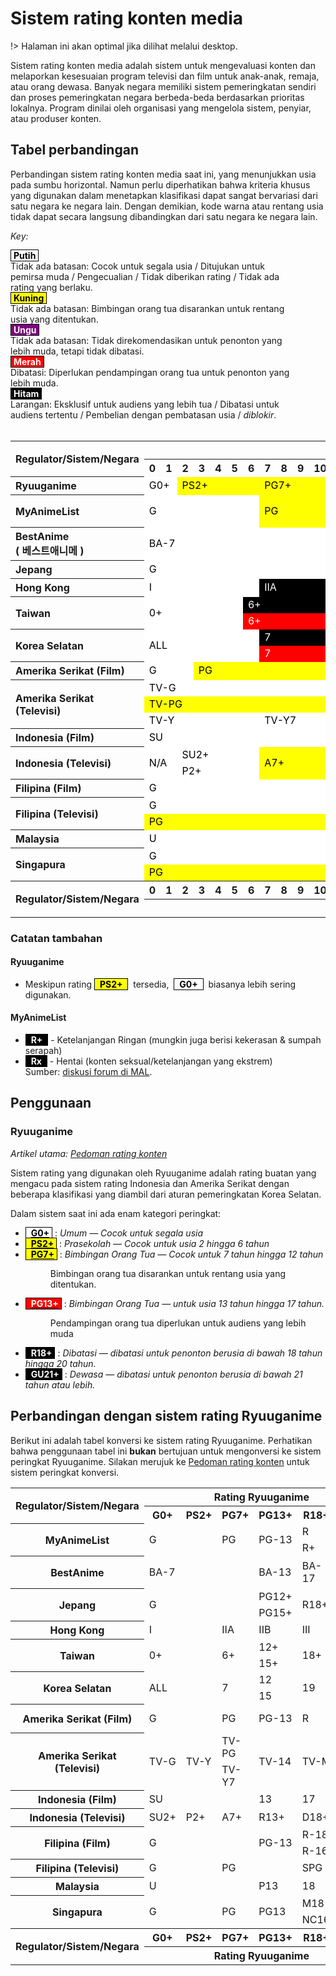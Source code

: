 # Sistem rating konten media
!> Halaman ini akan optimal jika dilihat melalui desktop.

Sistem rating konten media adalah sistem untuk mengevaluasi konten dan melaporkan kesesuaian program televisi dan film untuk anak-anak, remaja, atau orang dewasa. Banyak negara memiliki sistem pemeringkatan sendiri dan proses pemeringkatan negara berbeda-beda berdasarkan prioritas lokalnya. Program dinilai oleh organisasi yang mengelola sistem, penyiar, atau produser konten.

## Tabel perbandingan

Perbandingan sistem rating konten media saat ini, yang menunjukkan usia pada sumbu horizontal. Namun perlu diperhatikan bahwa kriteria khusus yang digunakan dalam menetapkan klasifikasi dapat sangat bervariasi dari satu negara ke negara lain. Dengan demikian, kode warna atau rentang usia tidak dapat secara langsung dibandingkan dari satu negara ke negara lain.

_Key:_
<div class="rTable">
    <div class="rTableRow">
        <div class="rTableCell">
            <span style="background: white; border: solid black 1px;">&nbsp;<strong style="color:#000;">Putih</strong>&nbsp;</span>
        </div>
        <div class="rTableCell" style="width: 90% !important;">
            Tidak ada batasan: Cocok untuk segala usia / Ditujukan untuk pemirsa muda / Pengecualian / Tidak diberikan rating / Tidak ada rating yang berlaku.
        </div>
    </div>
    <div class="rTableRow">
        <div class="rTableCell">
            <span style="background: yellow; border: solid black 1px;">&nbsp;<strong style="color:#000;">Kuning</strong>&nbsp;</span>
        </div>
        <div class="rTableCell" style="width: 90% !important;">
            Tidak ada batasan: Bimbingan orang tua disarankan untuk rentang usia yang ditentukan.
        </div>
    </div>
    <div class="rTableRow">
        <div class="rTableCell">
            <span style="background: purple; border: solid black 1px;">&nbsp;<strong style="color:#FFF;">Ungu</strong>&nbsp;</span>
        </div>
        <div class="rTableCell" style="width: 90% !important;">
            Tidak ada batasan: Tidak direkomendasikan untuk penonton yang lebih muda, tetapi tidak dibatasi.
        </div>
    </div>
    <div class="rTableRow">
        <div class="rTableCell">
            <span style="background: red; border: solid black 1px;">&nbsp;<strong style="color:#FFF;">Merah</strong>&nbsp;</span>
        </div>
        <div class="rTableCell" style="width: 90% !important;">
            Dibatasi: Diperlukan pendampingan orang tua untuk penonton yang lebih muda.
        </div>
    </div>
    <div class="rTableRow">
        <div class="rTableCell">
            <span style="background: black; border: solid black 1px;">&nbsp;<strong style="color:#FFF;">Hitam</strong>&nbsp;</span>
        </div>
        <div class="rTableCell" style="width: 90% !important;">
            Larangan: Eksklusif untuk audiens yang lebih tua / Dibatasi untuk audiens tertentu / Pembelian dengan pembatasan usia / <i>diblokir</i>.
        </div>
    </div>
</div>

<br/>

<table>
<tbody>
<tr>
<th rowspan="2">Regulator/Sistem/Negara</th>
<th colspan="23">Usia</th>
<th rowspan="2">Lainnya</th>
</tr>
<tr>
<th>0</th>
<th>1</th>
<th>2</th>
<th>3</th>
<th>4</th>
<th>5</th>
<th>6</th>
<th>7</th>
<th>8</th>
<th>9</th>
<th>10</th>
<th>11</th>
<th>12</th>
<th>13</th>
<th>14</th>
<th>15</th>
<th>16</th>
<th>17</th>
<th>18</th>
<th>19</th>
<th>20</th>
<th>21</th>
<th>&ge;22</th>
</tr>
<tr>
<th style="text-align: left;">Ryuuganime</th>
<td style="background: white; color: black;" colspan="2">G0+</td>
<td style="background: yellow; color: black;" colspan="5">PS2+</td>
<td style="background: yellow; color: black;" colspan="6">PG7+</td>
<td style="background: red; color: white;" colspan="5">PG13+</td>
<td style="background: black; color: white;" colspan="3">R18+</td>
<td style="background: black; color: white;" colspan="2">GU21+</td>
<td>N/A</td>
</tr>
<tr>
<th style="text-align: left;" rowspan="2">MyAnimeList</th>
<td style="background: white; color: black;" colspan="7" rowspan="2">G</td>
<td style="background: yellow; color: black;" colspan="6" rowspan="2">PG</td>
<td style="background: yellow; color: black;" colspan="4" rowspan="2">PG-13</td>
<td style="background: black; color: white;" colspan="4">R</td>
<td style="background: black; color: white;" colspan="2" rowspan="2">Rx</td>
<td rowspan="2">N/A</td>
</tr>
<tr>
<td style="background: black; color: white;" colspan="4">R+</td>
</tr>
<tr>
<th style="text-align: left;" rowspan="2">BestAnime<br />( <span dir="ltr" lang="ko"> 베스트애니메 </span> )</th>
<td style="background: white; color: black;" colspan="13" rowspan="2">BA-7</td>
<td style="background: yellow; color: black;" colspan="4" rowspan="2">BA-13</td>
<td style="background: black; color: white;" colspan="4" rowspan="2">BA-17</td>
<td style="background: black; color: white;" colspan="2">BA-R</td>
<td rowspan="2">N/A</td>
</tr>
<tr>
<td style="background: black; color: white;" colspan="2">BA-X</td>
</tr>
<tr>
<th style="text-align: left;">Jepang</th>
<td style="background: white; color: black;" colspan="12">G</td>
<td style="background: red; color: white;" colspan="3">PG12+</td>
<td style="background: black; color: white;" colspan="3">PG15+</td>
<td style="background: black; color: white;" colspan="5">R18+</td>
<td>N/A</td>
</tr>
<tr>
<th style="text-align: left;">Hong Kong</th>
<td style="background: white; color: black;" colspan="7">I</td>
<td style="background: black; color: white;" colspan="6">IIA</td>
<td style="background: black; color: white;" colspan="5">IIB</td>
<td style="background: black; color: white;" colspan="5">III</td>
<td>N/A</td>
</tr>
<tr>
<th style="text-align: left;" rowspan="2">Taiwan</th>
<td style="background: white; color: black;" colspan="6" rowspan="2">0+</td>
<td style="background: black; color: white;" colspan="6">6+</td>
<td style="background: black; color: white;" colspan="3" rowspan="2">12+</td>
<td style="background: black; color: white;" colspan="3" rowspan="2">15+</td>
<td style="background: black; color: white;" colspan="5" rowspan="2">18+</td>
<td rowspan="2">N/A</td>
</tr>
<tr>
<td style="background: red; color: white;" colspan="6">6+</td>
</tr>
<tr>
<th style="text-align: left;" rowspan="2">Korea Selatan</th>
<td style="background: white; color: black;" colspan="7" rowspan="2">ALL</td>
<td style="background: black; color: white;" colspan="5">7</td>
<td style="background: black; color: white;" colspan="3" rowspan="2">12</td>
<td style="background: black; color: white;" colspan="4" rowspan="2">15</td>
<td style="background: black; color: white;" colspan="4" rowspan="2">19</td>
<td rowspan="2">N/A</td>
</tr>
<tr>
<td style="background: red; color: white;" colspan="5">7</td>
</tr>
<tr>
<th style="text-align: left;">Amerika Serikat (Film)</th>
<td style="background: white; color: black;" colspan="3">G</td>
<td style="background: yellow; color: black;" colspan="10">PG</td>
<td style="background: red; color: white;" colspan="4">PG-13</td>
<td style="background: red; color: white;">R</td>
<td style="background: black; color: white;" colspan="5">NC-17</td>
<td>N/A</td>
</tr>
<tr>
<th style="text-align: left;" rowspan="3">Amerika Serikat (Televisi)</th>
<td style="background: white; color: black;" colspan="14">TV-G</td>
<td style="background: purple; color: white;" colspan="3" rowspan="3">TV-14</td>
<td style="background: purple; color: white;" colspan="6" rowspan="3">TV-MA</td>
<td rowspan="3">N/A</td>
</tr>
<tr>
<td style="background: yellow; color: black;" colspan="14">TV-PG</td>
</tr>
<tr>
<td style="background: white; color: black;" colspan="7">TV-Y</td>
<td style="background: white; color: black;" colspan="7">TV-Y7</td>
</tr>
<tr>
<th style="text-align: left;">Indonesia (Film)</th>
<td style="background: white; color: black;" colspan="13">SU</td>
<td style="background: black; color: white;" colspan="4">13</td>
<td style="background: black; color: white;" colspan="4">17</td>
<td style="background: black; color: white;" colspan="2">21</td>
<td>N/A</td>
</tr>
<tr>
<th style="text-align: left;" rowspan="2">Indonesia (Televisi)</th>
<td style="background: white; color: black;" colspan="2" rowspan="2">N/A</td>
<td style="background: white; color: black;" colspan="5">SU2+</td>
<td style="background: yellow; color: black;" colspan="6" rowspan="2">A7+</td>
<td style="background: yellow; color: black;" colspan="5" rowspan="2">R13+</td>
<td style="background: purple; color: white;" colspan="5" rowspan="2">D18+</td>
<td rowspan="2">N/A</td>
</tr>
<tr>
<td style="background: white; color: black;" colspan="5">P2+</td>
</tr>
<tr>
<th style="text-align: left;">Filipina (Film)</th>
<td style="background: white; color: black;" colspan="13">G</td>
<td style="background: black; color: white;" colspan="3">PG-13</td>
<td style="background: black; color: white;" colspan="2">R-16</td>
<td style="background: black; color: white;" colspan="5">R-18</td>
<td style="background: black; color: white;">X</td>
</tr>
<tr>
<th style="text-align: left;" rowspan="2">Filipina (Televisi)</th>
<td style="background: white; color: black;" colspan="13">G</td>
<td style="background: red; color: white;" colspan="10" rowspan="2">SPG</td>
<td rowspan="2">N/A</td>
</tr>
<tr>
<td style="background: yellow; color: black;" colspan="13">PG</td>
</tr>
<tr>
<th style="text-align: left;">Malaysia</th>
<td style="background: white; color: black;" colspan="13">U</td>
<td style="background: red; color: white;" colspan="5">P13</td>
<td style="background: black; color: white;" colspan="5">18</td>
<td>N/A</td>
</tr>
<tr>
<th style="text-align: left;" rowspan="2">Singapura</th>
<td style="background: white; color: black;" colspan="13">G</td>
<td style="background: purple; color: white;" colspan="3" rowspan="2">PG13</td>
<td style="background: black; color: white;" colspan="2" rowspan="2">NC16</td>
<td style="background: black; color: white;" colspan="3" rowspan="2">M18</td>
<td style="background: black; color: white;" colspan="2" rowspan="2">R21</td>
<td rowspan="2">N/A</td>
</tr>
<tr>
<td style="background: yellow; color: black;" colspan="13">PG</td>
</tr>
<tr>
<th rowspan="2">Regulator/Sistem/Negara</th>
<th>0</th>
<th>1</th>
<th>2</th>
<th>3</th>
<th>4</th>
<th>5</th>
<th>6</th>
<th>7</th>
<th>8</th>
<th>9</th>
<th>10</th>
<th>11</th>
<th>12</th>
<th>13</th>
<th>14</th>
<th>15</th>
<th>16</th>
<th>17</th>
<th>18</th>
<th>19</th>
<th>20</th>
<th>21</th>
<th>&ge;22</th>
<th rowspan="2">Lainnya</th>
</tr>
<tr>
<th colspan="23">Usia</th>
</tr>
</tbody>
</table>

### Catatan tambahan
#### Ryuuganime
* Meskipun rating <span style="background:#ff0;border:solid #000 1px;color:#000">&nbsp; <strong style="color:#000;">PS2+</strong> &nbsp;</span> &nbsp;tersedia,&nbsp; <span style="background:#fff;border:solid #000 1px;color:#000">&nbsp; <strong style="color:#000;">G0+</strong> &nbsp;</span> &nbsp;biasanya lebih sering digunakan.

#### MyAnimeList
* <span style="background: black; border: solid black 1px;">&nbsp; <strong style="color: white;">R+</strong> &nbsp;</span> - Ketelanjangan Ringan (mungkin juga berisi kekerasan &amp; sumpah serapah)
* <span style="background: black; border: solid black 1px;">&nbsp; <strong style="color: white;">Rx</strong> &nbsp;</span> - Hentai (konten seksual/ketelanjangan yang ekstrem)<br/>Sumber: <a href="https://myanimelist.net/forum/?topicid=16816" rel="nofollow">diskusi forum di MAL</a>.

## Penggunaan
### Ryuuganime

_Artikel utama: [Pedoman rating konten](id_ID/Pedoman_rating_konten.md)_

Sistem rating yang digunakan oleh Ryuuganime adalah rating buatan yang mengacu pada sistem rating Indonesia dan Amerika Serikat dengan beberapa klasifikasi yang diambil dari aturan pemeringkatan Korea Selatan.

Dalam sistem saat ini ada enam kategori peringkat:

<ul>
    <li>
        <span style="background: white; border: solid black 1px; color: black;">
            &nbsp;
            <a href="#"><strong style="color:#000;">G0+</strong></a>
        </span>
        &nbsp;:
        <em>
            Umum &mdash; Cocok untuk segala usia
        </em>
    </li>
    <li>
        <span style="background: yellow; border: solid black 1px; color: black;">
            &nbsp;
            <a href="#"><strong style="color:#000;">PS2+</strong></a>
        </span>
        &nbsp;:
        <em>
            Prasekolah &mdash; Cocok untuk usia 2 hingga 6 tahun
        </em>
    </li>
    <li>
        <span style="background: yellow; border: solid black 1px; color: black;">
            &nbsp;
            <a href="#"><strong style="color:#000;">PG7+</strong></a>
        </span>
        &nbsp;:
        <em>
            Bimbingan Orang Tua &mdash; Cocok untuk 7 tahun hingga 12 tahun
        </em>
        <dl>
            <dd>
                Bimbingan orang tua disarankan untuk rentang usia yang ditentukan.
            </dd>
        </dl>
    </li>
    <li>
        <span style="background: red; border: solid black 1px; color: white;">
            &nbsp;
            <a href="#"><strong style="color:#fff;">PG13+</strong></a>
        </span>
        &nbsp;:
        <em>
            Bimbingan Orang Tua &mdash; untuk usia 13 tahun hingga 17 tahun.
        </em>
        <dl>
            <dd>
                Pendampingan orang tua diperlukan untuk audiens yang lebih muda
            </dd>
        </dl>
    </li>
    <li>
        <span style="background: black; border: solid black 1px; color: white;">
            &nbsp;
            <a href="#"><strong style="color:#FFF;">R18+</strong></a>
        </span>
        &nbsp;:
        <em>
            Dibatasi &mdash; dibatasi untuk penonton berusia di bawah 18 tahun hingga 20 tahun.
        </em>
    </li>
    <li>
        <span style="background: black; border: solid black 1px; color: white;">
            &nbsp;
            <a href="#"><strong style="color:#FFF;">GU21+</strong></a>
        </span>
        &nbsp;:
        <em>
            Dewasa &mdash; dibatasi untuk penonton berusia di bawah 21 tahun atau lebih.
        </em>
    </li>
</ul>

## Perbandingan dengan sistem rating Ryuuganime

Berikut ini adalah tabel konversi ke sistem rating Ryuuganime. Perhatikan bahwa penggunaan tabel ini **bukan** bertujuan untuk mengonversi ke sistem peringkat Ryuuganime. Silakan merujuk ke [Pedoman rating konten](id_ID/Pedoman_rating_konten.md) untuk sistem peringkat konversi.

<table>
    <tbody>
        <tr>
            <th rowspan="2">
                Regulator/Sistem/Negara
            </th>
            <th colspan="6">
                Rating Ryuuganime
            </th>
        </tr>
        <tr>
            <th>
                G0+
            </th>
            <th>
                PS2+
            </th>
            <th>
                PG7+
            </th>
            <th>
                PG13+
            </th>
            <th>
                R18+
            </th>
            <th>
                GU21+
            </th>
        </tr>
        <tr>
            <th rowspan="2">
                MyAnimeList
            </th>
            <td colspan="2" rowspan="2">
                G
            </td>
            <td rowspan="2">
                PG
            </td>
            <td rowspan="2">
                PG-13
            </td>
            <td>
                R
            </td>
            <td rowspan="2">
                Rx
            </td>
        </tr>
        <tr>
            <td>
                R+
            </td>
        </tr>
        <tr>
            <th rowspan="2">
                BestAnime
            </th>
            <td colspan="3" rowspan="2">
                BA-7
            </td>
            <td rowspan="2">
                BA-13
            </td>
            <td rowspan="2">
                BA-17
            </td>
            <td>
                BA-R
            </td>
        </tr>
        <tr>
            <td>
                BA-X
            </td>
        </tr>
        <tr>
            <th rowspan="2">
                Jepang
            </th>
            <td colspan="3" rowspan="2">
                G
            </td>
            <td>
                PG12+
            </td>
            <td colspan="2" rowspan="2">
                R18+
            </td>
        </tr>
        <tr>
            <td>
                PG15+
            </td>
        </tr>
        <tr>
            <th>
                Hong Kong
            </th>
            <td colspan="2">
                I
            </td>
            <td>
                IIA
            </td>
            <td>
                IIB
            </td>
            <td colspan="2">
                III
            </td>
        </tr>
        <tr>
            <th rowspan="2">
                Taiwan
            </th>
            <td colspan="2" rowspan="2">
                0+
            </td>
            <td rowspan="2">
                6+
            </td>
            <td>
                12+
            </td>
            <td colspan="2" rowspan="2">
                18+
            </td>
        </tr>
        <tr>
            <td>
                15+
            </td>
        </tr>
        <tr>
            <th rowspan="2">
                Korea Selatan
            </th>
            <td colspan="2" rowspan="2">
                ALL
            </td>
            <td rowspan="2">
                7
            </td>
            <td>
                12
            </td>
            <td colspan="2" rowspan="2">
                19
            </td>
        </tr>
        <tr>
            <td>
                15
            </td>
        </tr>
        <tr>
            <th>
                Amerika Serikat (Film)
            </th>
            <td colspan="2">
                G
            </td>
            <td>
                PG
            </td>
            <td>
                PG-13
            </td>
            <td>
                R
            </td>
            <td>
                NC-17
            </td>
        </tr>
        <tr>
            <th rowspan="2">
                Amerika Serikat (Televisi)
            </th>
            <td rowspan="2">
                TV-G
            </td>
            <td rowspan="2">
                TV-Y
            </td>
            <td>
                TV-PG
            </td>
            <td rowspan="2">
                TV-14
            </td>
            <td colspan="2" rowspan="2">
                TV-MA
            </td>
        </tr>
        <tr>
            <td>
                TV-Y7
            </td>
        </tr>
        <tr>
            <th>
                Indonesia (Film)
            </th>
            <td colspan="3">
                SU
            </td>
            <td>
                13
            </td>
            <td>
                17
            </td>
            <td>
                21
            </td>
        </tr>
        <tr>
            <th>
                Indonesia (Televisi)
            </th>
            <td>
                SU2+
            </td>
            <td>
                P2+
            </td>
            <td>
                A7+
            </td>
            <td>
                R13+
            </td>
            <td colspan="2">
                D18+
            </td>
        </tr>
        <tr>
            <th rowspan="2">
                Filipina (Film)
            </th>
            <td colspan="3" rowspan="2">
                G
            </td>
            <td rowspan="2">
                PG-13
            </td>
            <td colspan="2">
                R-18
            </td>
        </tr>
        <tr>
            <td colspan="2">
                R-16
            </td>
        </tr>
        <tr>
            <th>
                Filipina (Televisi)
            </th>
            <td colspan="2">
                G
            </td>
            <td colspan="2">
                PG
            </td>
            <td colspan="2">
                SPG
            </td>
        </tr>
        <tr>
            <th>
                Malaysia
            </th>
            <td colspan="3">
                U
            </td>
            <td>
                P13
            </td>
            <td colspan="2">
                18
            </td>
        </tr>
        <tr>
            <th rowspan="2">
                Singapura
            </th>
            <td colspan="2" rowspan="2">
                G
            </td>
            <td rowspan="2">
                PG
            </td>
            <td rowspan="2">
                PG13
            </td>
            <td>
                M18
            </td>
            <td rowspan="2">
                R21
            </td>
        </tr>
        <tr>
            <td>
                NC16
            </td>
        </tr>
        <tr>
            <th rowspan="2">
                Regulator/Sistem/Negara
            </th>
            <th>
                G0+
            </th>
            <th>
                PS2+
            </th>
            <th>
                PG7+
            </th>
            <th>
                PG13+
            </th>
            <th>
                R18+
            </th>
            <th>
                GU21+
            </th>
        </tr>
        <tr>
            <th colspan="6">
                Rating Ryuuganime
            </th>
        </tr>
    </tbody>
</table>
